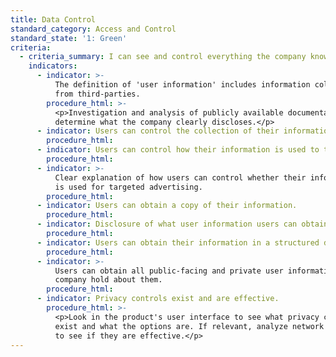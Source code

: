 ```yaml
---
title: Data Control
standard_category: Access and Control
standard_state: '1: Green'
criteria:
  - criteria_summary: I can see and control everything the company knows about me.
    indicators:
      - indicator: >-
          The definition of 'user information' includes information collected
          from third-parties.
        procedure_html: >-
          <p>Investigation and analysis of publicly available documentation to
          determine what the company clearly discloses.</p>
      - indicator: Users can control the collection of their information.
        procedure_html:
      - indicator: Users can control how their information is used to target advertising.
        procedure_html:
      - indicator: >-
          Clear explanation of how users can control whether their information
          is used for targeted advertising.
        procedure_html:
      - indicator: Users can obtain a copy of their information.
        procedure_html:
      - indicator: Disclosure of what user information users can obtain
        procedure_html:
      - indicator: Users can obtain their information in a structured data format.
        procedure_html:
      - indicator: >-
          Users can obtain all public-facing and private user information the
          company hold about them.
        procedure_html:
      - indicator: Privacy controls exist and are effective.
        procedure_html: >-
          <p>Look in the product's user interface to see what privacy controls
          exist and what the options are. If relevant, analyze network traffic
          to see if they are effective.</p>
---
```


